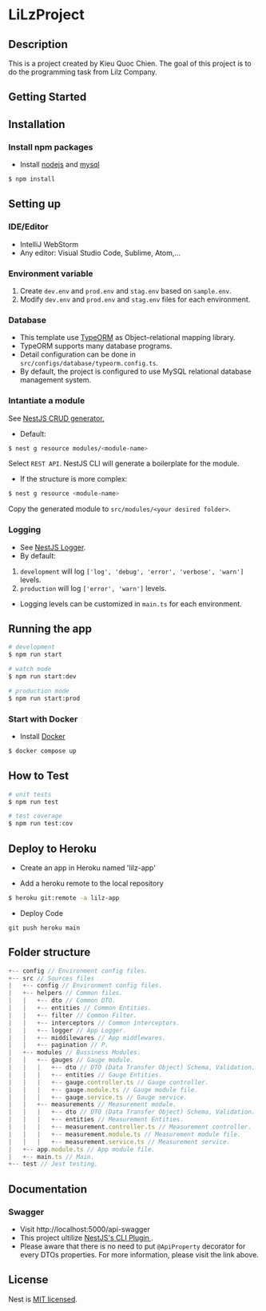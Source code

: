 # LiLzProject

## Description

This is a project created by Kieu Quoc Chien. The goal of this project is to do the programming task from Lilz Company.

## Getting Started

## Installation

### Install npm packages

- Install [nodejs](http://nodejs.org/download/) and [mysql](http://dev.mysql.com/downloads/mysql/)

```bash
$ npm install
```

## Setting up

### IDE/Editor

- IntelliJ WebStorm
- Any editor: Visual Studio Code, Sublime, Atom,...

### Environment variable

1. Create `dev.env` and `prod.env` and `stag.env` based on `sample.env`.
2. Modify `dev.env` and `prod.env` and `stag.env` files for each environment.

### Database

- This template use <a href="https://typeorm.io/#/">TypeORM</a> as Object–relational mapping library.
- TypeORM supports many database programs.
- Detail configuration can be done in `src/configs/database/typeorm.config.ts`.
- By default, the project is configured to use MySQL relational database management system.

### Intantiate a module

See <a href='https://docs.nestjs.com/recipes/crud-generator'>NestJS CRUD generator.</a>

- Default:

```bash
$ nest g resource modules/<module-name>
```

Select `REST API`. NestJS CLI will generate a boilerplate for the module.

- If the structure is more complex:

```bash
$ nest g resource <module-name>
```

Copy the generated module to `src/modules/<your desired folder>`.

### Logging

- See <a href='https://docs.nestjs.com/techniques/logger'>NestJS Logger</a>.
- By default:

1. `development` will log `['log', 'debug', 'error', 'verbose', 'warn']` levels.
2. `production` will log `['error', 'warn']` levels.

- Logging levels can be customized in `main.ts` for each environment.

## Running the app

```bash
# development
$ npm run start

# watch mode
$ npm run start:dev

# production mode
$ npm run start:prod
```

### Start with Docker

- Install [Docker](https://docs.docker.com/get-docker/)

```bash
$ docker compose up
```

## How to Test

```bash
# unit tests
$ npm run test

# test coverage
$ npm run test:cov
```

## Deploy to Heroku

- Create an app in Heroku named 'lilz-app'

- Add a heroku remote to the local repository

```bash
$ heroku git:remote -a lilz-app
```

- Deploy Code

```
git push heroku main
```

## Folder structure

```js
+-- config // Environment config files.
+-- src // Sources files
|   +-- config // Environment config files.
|   +-- helpers // Common files.
|   |   +-- dto // Common DTO.
|   |   +-- entities // Common Entities.
|   |   +-- filter // Common Filter.
|   |   +-- interceptors // Common interceptors.
|   |   +-- logger // App Logger.
|   |   +-- middilewares // App middlewares.
|   |   +-- pagination // P.
|   +-- modules // Bussiness Modules.
|   |   +-- gauges // Gauge module.
|   |   |   +-- dto // DTO (Data Transfer Object) Schema, Validation.
|   |   |   +-- entities // Gauge Entities.
|   |   |   +-- gauge.controller.ts // Gauge controller.
|   |   |   +-- gauge.module.ts // Gauge module file.
|   |   |   +-- gauge.service.ts // Gauge service.
|   |   +-- measurements // Measurement module.
|   |   |   +-- dto // DTO (Data Transfer Object) Schema, Validation.
|   |   |   +-- entities // Measurement Entities.
|   |   |   +-- measurement.controller.ts // Measurement controller.
|   |   |   +-- measurement.module.ts // Measurement module file.
|   |   |   +-- measurement.service.ts // Measurement service.
|   +-- app.module.ts // App module file.
|   +-- main.ts // Main.
+-- test // Jest testing.
```

## Documentation

### Swagger

- Visit http://localhost:5000/api-swagger
- This project ultilize <a href='https://docs.nestjs.com/openapi/cli-plugin'> NestJS's CLI Plugin </a>.
- Please aware that there is no need to put `@ApiProperty` decorator for every DTOs properties. For more information, please visit the link above.

## License

Nest is [MIT licensed](LICENSE).
